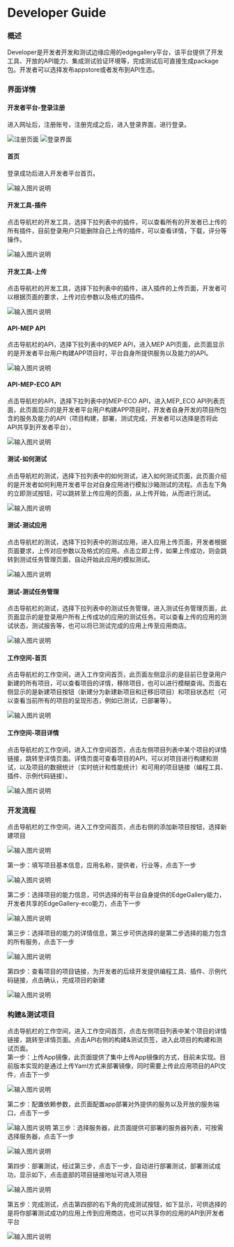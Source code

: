 Developer Guide
============

### 概述

Developer是开发者开发和测试边缘应用的edgegallery平台，该平台提供了开发工具、开放的API能力、集成测试验证环境等，完成测试后可直接生成package包。开发者可以选择发布appstore或者发布到API生态。

### 界面详情
#### 开发者平台-登录注册
 
 进入网址后，注册账号，注册完成之后，进入登录界面，进行登录。

![注册页面](https://images.gitee.com/uploads/images/2020/0908/163000_767c7da4_5416924.png "注册.PNG")
![登录界面](https://images.gitee.com/uploads/images/2020/0908/163022_fe7cc972_5416924.png "登录.PNG")

#### 首页

 登录成功后进入开发者平台首页。

![输入图片说明](https://images.gitee.com/uploads/images/2020/0910/203347_7c79c40a_7625288.png "首页.png")

#### 开发工具-插件

 点击导航栏的开发工具，选择下拉列表中的插件，可以查看所有的开发者已上传的所有插件，目前登录用户只能删除自己上传的插件，可以查看详情，下载，评分等操作。

![输入图片说明](https://images.gitee.com/uploads/images/2020/0915/100113_a5e86049_5504908.png "插件列表页.png")

#### 开发工具-上传

 点击导航栏的开发工具，选择下拉列表中的插件，进入插件的上传页面，开发者可以根据页面的要求，上传对应参数以及格式的插件。

![输入图片说明](https://images.gitee.com/uploads/images/2020/0915/100742_b5d51d5a_5504908.png "插件上传.png")

#### API-MEP API

 点击导航栏的API，选择下拉列表中的MEP API，进入MEP API页面，此页面显示的是开发者平台用户构建APP项目时，平台自身所提供服务以及能力的API。

![输入图片说明](https://images.gitee.com/uploads/images/2020/0915/140902_fa81941d_5504908.png "mep-api-new.png")

#### API-MEP-ECO API

 点击导航栏的API，选择下拉列表中的MEP-ECO API，进入MEP_ECO API列表页面，此页面显示的是开发者平台用户构建APP项目时，开发者自身开发的项目所包含的服务及能力的API（项目构建，部署，测试完成，开发者可以选择是否将此API共享到开发者平台）。

![输入图片说明](https://images.gitee.com/uploads/images/2020/0915/140928_610b247e_5504908.png "eco-new-api.png")

#### 测试-如何测试

 点击导航栏的测试，选择下拉列表中的如何测试，进入如何测试页面，此页面介绍的是开发者如何利用开发者平台对自身应用进行模拟沙箱测试的流程。点击左下角的立即测试按钮，可以跳转至上传应用的页面，从上传开始，从而进行测试。

![输入图片说明](https://images.gitee.com/uploads/images/2020/0915/111122_dd972008_5504908.png "howtotest.png")

#### 测试-测试应用

 点击导航栏的测试，选择下拉列表中的测试应用，进入应用上传页面，开发者根据页面要求，上传对应参数以及格式的应用。点击立即上传，如果上传成功，则会跳转到测试任务管理页面，自动开始此应用的模拟测试。

![输入图片说明](https://images.gitee.com/uploads/images/2020/0915/112903_60ae05d4_5504908.png "测试应用.png")

#### 测试-测试任务管理

 点击导航栏的测试，选择下拉列表中的测试任务管理，进入测试任务管理页面，此页面显示的是登录用户所有上传成功的应用的测试任务。可以查看上传的应用的测试状态，测试报告等，也可以将已测试完成的应用上传至应用商店。

![输入图片说明](https://images.gitee.com/uploads/images/2020/0915/113433_718e3cb3_5504908.png "测试任务管理.png")

#### 工作空间-首页

 点击导航栏的工作空间，进入工作空间首页，此页面左侧显示的是目前已登录用户新建的所有项目，可以查看项目的详情，移除项目，也可以进行模糊查询。页面右侧显示的是新建项目按钮（新建分为新建新项目和迁移旧项目）和项目状态栏（可以查看当前所有的项目的呈现形态，例如已测试，已部署等）。

![输入图片说明](https://images.gitee.com/uploads/images/2020/0915/141614_aad7c08a_5504908.png "工作空间-首页.png")

#### 工作空间-项目详情
 点击导航栏的工作空间，进入工作空间首页，点击左侧项目列表中某个项目的详情链接，跳转至详情页面。详情页面可查看项目的API，可以对项目进行构建和测试，以及项目的数据统计（实时统计和性能统计）和可用的项目链接（编程工具、插件、示例代码链接）。

![输入图片说明](https://images.gitee.com/uploads/images/2020/0915/143742_f220e3a2_5504908.png "ws-detail.png")

### 开发流程
点击导航栏的工作空间，进入工作空间首页，点击右侧的添加新项目按钮，选择新建项目

![输入图片说明](https://images.gitee.com/uploads/images/2020/0915/144026_91b6d687_5504908.png "ws-new.png")

第一步：填写项目基本信息，应用名称，提供者，行业等，点击下一步

![输入图片说明](https://images.gitee.com/uploads/images/2020/0915/144208_a5995284_5504908.png "ws-new-1.png")

第二步：选择项目的能力信息，可供选择的有平台自身提供的EdgeGallery能力，开发者共享的EdgeGallery-eco能力，点击下一步

![输入图片说明](https://images.gitee.com/uploads/images/2020/0915/144501_10042234_5504908.png "ws-new-2.png")

第三步：选择项目的能力的详情信息，第三步可供选择的是第二步选择的能力包含的所有服务，点击下一步

![输入图片说明](https://images.gitee.com/uploads/images/2020/0915/144910_8db3281c_5504908.png "ws-new-3.png")

第四步：查看项目的项目链接，为开发者的后续开发提供编程工具、插件、示例代码链接，点击确认，完成项目的新建

![输入图片说明](https://images.gitee.com/uploads/images/2020/0915/145348_92c759c6_5504908.png "ws-new-4.png")

### 构建&测试项目
点击导航栏的工作空间，进入工作空间首页，点击左侧项目列表中某个项目的详情链接，跳转至详情页面。点击API右侧的构建&测试页签，进入此项目的构建和测试页面。<br>
第一步：上传App镜像，此页面提供了集中上传App镜像的方式，目前未实现。目前版本实现的是通过上传Yaml方式来部署镜像，同时需要上传此应用项目的API文件，点击下一步

![输入图片说明](https://images.gitee.com/uploads/images/2020/0915/150855_59e76352_5504908.png "bt-1.png")

第二步：配置依赖参数，此页面配置app部署对外提供的服务以及开放的服务端口，点击下一步

![输入图片说明](https://images.gitee.com/uploads/images/2020/0915/151856_54dcb73d_5504908.png "bt-2.png")
第三步：选择服务器，此页面提供可部署的服务器列表，可按需选择服务器，点击下一步

![输入图片说明](https://images.gitee.com/uploads/images/2020/0915/152037_f95e5aec_5504908.png "bt-3.png")

第四步：部署测试，经过第三步，点击下一步，自动进行部署测试，部署测试成功，显示如下，点击底部的项目链接地址可进入项目

![输入图片说明](https://images.gitee.com/uploads/images/2020/0915/154022_c5bbe37c_5504908.png "测试成功.png")

第五步：完成测试，点击第四部的右下角的完成测试按钮，如下显示，可供选择的是将你部署测试成功的应用上传到应用商店，也可以共享你的应用的API到开发者平台

![输入图片说明](https://images.gitee.com/uploads/images/2020/0915/154320_531f8f89_5504908.png "发布.png")




